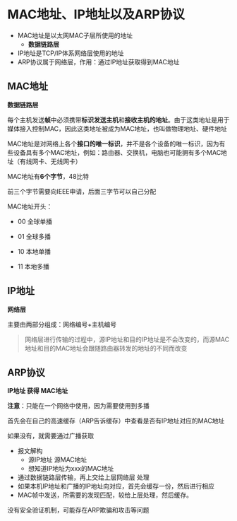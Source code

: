 # MAC地址、IP地址以及ARP协议

- MAC地址是以太网MAC子层所使用的地址
  - **数据链路层**
- IP地址是TCP/IP体系网络层使用的地址
- ARP协议属于网络层，作用：通过IP地址获取得到MAC地址

## MAC地址

**数据链路层**

每个主机发送**帧**中必须携带**标识发送主机**和**接收主机的地址**。由于这类地址是用于媒体接入控制MAC，因此这类地址被成为MAC地址，也叫做物理地址、硬件地址

MAC地址是对网络上各个**接口的唯一标识**，并不是各个设备的唯一标识，因为有些设备具有多个MAC地址，例如：路由器、交换机，电脑也可能拥有多个MAC地址（有线网卡、无线网卡）

MAC地址有**6个字节**，48比特

前三个字节需要向IEEE申请，后面三字节可以自己分配

MAC地址开头：

- 00 全球单播

- 01 全球多播

- 10 本地单播

- 11 本地多播

## IP地址

**网络层**

主要由两部分组成：网络编号+主机编号

> 网络层进行传输的过程中，源IP地址和目的IP地址是不会改变的，而源MAC地址和目的MAC地址会跟随路由器转发的地址的不同而改变

## ARP协议

**IP地址 获得 MAC地址**

**注意**：只能在一个网络中使用，因为需要使用到多播

首先会在自己的高速缓存（ARP告诉缓存）中查看是否有IP地址对应的MAC地址

如果没有，就需要通过广播获取

- 报文解构
  - 源IP地址  源MAC地址
  - 想知道IP地址为xxx的MAC地址
- 通过数据链路层传输，再上交给上层网络层 处理
- 如果本机IP地址和广播的IP地址向对应，首先会缓存一份，然后进行相应
- MAC帧中发送，所需要的发现匹配，较给上层处理，然后缓存。

没有安全验证机制，可能存在ARP欺骗和攻击等问题